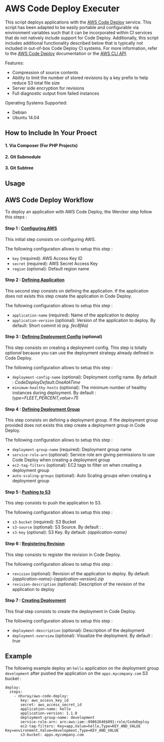 # AWS Code Deploy Executer

This script deploys applications with the [AWS Code Deploy](http://docs.aws.amazon.com/codedeploy/latest/userguide/welcome.html) service. This script has been adapted to be easily portable and configurable via environment variables such that it can be incorporated within CI services that do not natively include support for Code Deploy. Additionally, this script includes additional functionality described below that is typically not included in out-of-box Code Deploy CI systems. For more information, refer to the [AWS Code Deploy](http://docs.aws.amazon.com/codedeploy/latest/userguide/welcome.html) documentation or
the [AWS CLI API](http://docs.aws.amazon.com/cli/latest/reference/deploy/index.html).

Features:
 * Compression of source contents
 * Ability to limit the number of stored revisions by a key prefix to help reduce S3 total file size
 * Server side encryption for revisions
 * Full diagnostic output from failed instances

Operating Systems Supported:
 * Debian
 * Ubuntu 14.04


## How to Include In Your Proect

#### 1. Via Composer (For PHP Projects)

#### 2. Git Submodule

#### 3. Git Subtree


## Usage




## AWS Code Deploy Workflow

To deploy an application with AWS Code Deploy, the Wercker step follow this steps :

#### Step 1 : [Configuring AWS](http://docs.aws.amazon.com/cli/latest/reference/configure/index.html)

This initial step consists on configuring AWS.

The following configuration allows to setup this step :

* `key` (required): AWS Access Key ID
* `secret` (required): AWS Secret Access Key
* `region` (optional): Default region name

#### Step 2 : [Defining Application](http://docs.aws.amazon.com/cli/latest/reference/deploy/create-application.html)

This second step consists on defining the application. If the application does not exists this step create the application in Code Deploy.

The following configuration allows to setup this step :

* `application-name` (required): Name of the application to deploy
* `application-version` (optional): Version of the application to deploy. By default: Short commit id _(eg. fec8f4a)_

#### Step 3 : [Defining Deployment Config](http://docs.aws.amazon.com/cli/latest/reference/deploy/create-deployment-config.html) (optional)

This step consists on creating a deployment config. This step is totally *optional* because you can use the deployment strategy already defined in Code Deploy.

The following configuration allows to setup this step :

* `deployment-config-name` (optional): Deployment config name. By default : _CodeDeployDefault.OneAtATime_
* `minimum-healthy-hosts` (optional): The minimum number of healthy instances during deployment. By default : _type=FLEET_PERCENT,value=75_

#### Step 4 : [Defining Deployment Group](http://docs.aws.amazon.com/cli/latest/reference/deploy/create-deployment-group.html)

This step consists on defining a deployment group. If the deployment group provided does not exists this step create a deployment group in Code Deploy.

The following configuration allows to setup this step :

* `deployment-group-name` (required): Deployment group name
* `service-role-arn` (optional): Service role arn giving permissions to use Code Deploy when creating a deployment group
* `ec2-tag-filters` (optional): EC2 tags to filter on when creating a deployment group
* `auto-scaling-groups` (optional): Auto Scaling groups when creating a deployment group

#### Step 5 : [Pushing to S3](http://docs.aws.amazon.com/cli/latest/reference/deploy/push.html)

This step consists to push the application to S3.

The following configuration allows to setup this step :

* `s3-bucket` (required): S3 Bucket
* `s3-source` (optional): S3 Source. By default : _._
* `s3-key` (optional): S3 Key. By default: _{application-name}_

#### Step 6 : [Registering Revision](http://docs.aws.amazon.com/cli/latest/reference/deploy/register-application-revision.html)

This step consists to register the revision in Code Deploy.

The following configuration allows to setup this step :

* `revision` (optional): Revision of the application to deploy. By default: _{application-name}-{application-version}.zip_
* `revision-description` (optional): Description of the revision of the application to deploy

#### Step 7 : [Creating Deployment](http://docs.aws.amazon.com/cli/latest/reference/deploy/create-deployment.html)

This final step consists to create the deployment in Code Deploy.

The following configuration allows to setup this step :

* `deployment-description` (optional): Description of the deployment
* `deployment-overview` (optional): Visualize the deployment. By default : _true_

## Example

The following example deploy an `hello` application on the deployment group `development` after pushed the application on the `apps.mycompany.com` S3 bucket :

```
deploy:
  steps:
    - nhuray/aws-code-deploy:
       key: aws_access_key_id
       secret: aws_access_secret_id
       application-name: hello
       application-version: 1.1.0
       deployment-group-name: development
       service-role-arn: arn:aws:iam::89862646$091:role/CodeDeploy
       ec2-tag-filters: Key=app,Value=hello,Type=KEY_AND_VALUE Key=environment,Value=development,Type=KEY_AND_VALUE
       s3-bucket: apps.mycompany.com
```
